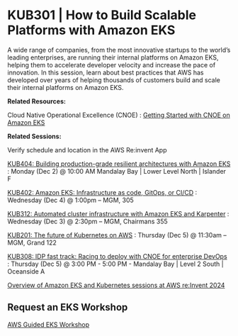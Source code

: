 # KUB301 | How to Build Scalable Platforms with Amazon EKS

A wide range of companies, from the most innovative startups to the world’s leading enterprises, are running their internal platforms on Amazon EKS, helping them to accelerate developer velocity and increase the pace of innovation. In this session, learn about best practices that AWS has developed over years of helping thousands of customers build and scale their internal platforms on Amazon EKS.

**Related Resources:**

Cloud Native Operational Excellence (CNOE) : [Getting Started with CNOE on Amazon EKS](https://cnoe.io/docs/reference-implementation/installations/app-idp)


**Related Sessions:**

Verify schedule and location in the AWS Re:invent App

[KUB404: Building production-grade resilient architectures with Amazon EKS](https://registration.awsevents.com/flow/awsevents/reinvent24/sessioncatalog/page/page?search=kub404) : Monday (Dec 2) @ 10:00 AM  Mandalay Bay | Lower Level North | Islander F


[KUB402: Amazon EKS: Infrastructure as code, GitOps, or CI/CD](https://registration.awsevents.com/flow/awsevents/reinvent24/sessioncatalog/page/page?search=kub402) : Wednesday (Dec 4) @ 1:00pm – MGM, 305

[KUB312: Automated cluster infrastructure with Amazon EKS and Karpenter](https://registration.awsevents.com/flow/awsevents/reinvent24/sessioncatalog/page/page?search=kub312) : Wednesday (Dec 3) @ 2:30pm – MGM, Chairmans 355

[KUB201: The future of Kubernetes on AWS](https://registration.awsevents.com/flow/awsevents/reinvent24/sessioncatalog/page/page?search=kub201) : Thursday (Dec 5) @ 11:30am – MGM, Grand 122

[KUB308: IDP fast track: Racing to deploy with CNOE for enterprise DevOps](https://registration.awsevents.com/flow/awsevents/reinvent24/sessioncatalog/page/page?search=kub308) : Thursday (Dec 5) @ 3:00 PM - 5:00 PM  - Mandalay Bay | Level 2 South | Oceanside A

[Overview of Amazon EKS and Kubernetes sessions at AWS re:Invent 2024](https://aws.amazon.com/blogs/containers/amazon-eks-and-kubernetes-sessions-at-aws-reinvent-2024)

## Request an EKS Workshop
[AWS Guided EKS Workshop](https://pages.awscloud.com/NAMER-other-PT-eks-workshop-2024-reg.html?trk=93273282-cba3-45ac-932f-841b45264eee&sc_channel=el)
